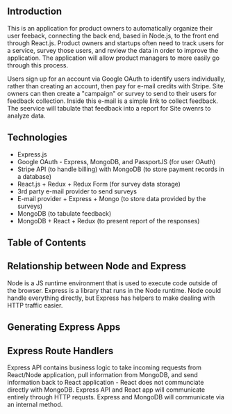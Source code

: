 ## Introduction
This is an application for product owners to automatically organize their user feeback, connecting the back end, based in Node.js, to the front end through React.js.  Product owners and startups often need to track users for a service, survey those users, and review the data in order to improve the application.  The application will allow product managers to more easily go through this process.

Users sign up for an account via Google OAuth to identify users individually, rather than creating an account, then pay for e-mail credits with Stripe.  Site owners can then create a "campaign" or survey to send to their users for feedback collection.  Inside this e-mail is a simple link to collect feedback.  The seervice will tabulate that feedback into a report for Site owenrs to analyze data.

## Technologies
- Express.js
- Google OAuth - Express, MongoDB, and PassportJS (for user OAuth)
- Stripe API (to handle billing) with MongoDB (to store payment records in a database)
- React.js + Redux + Redux Form (for survey data storage)
- 3rd party e-mail provider to send surveys
- E-mail provider + Express + Mongo (to store data provided by the surveys)
- MongoDB (to tabulate feedback)
- MongoDB + React + Redux (to present report of the responses)

## Table of Contents

## Relationship between Node and Express
Node is a JS runtime environment that is used to execute code outside of the browser.  Express is a library that runs in the Node runtime.  Node could handle everything directly, but Express has helpers to make dealing with HTTP traffic easier.

## Generating Express Apps


## Express Route Handlers
Express API contains business logic to take incoming requests from React/Node application, pull information from MongoDB, and send information back to React application - React does not communciate directly with MongoDB.  Express API and React app will communicate entirely through HTTP requsts.  Express and MongoDB will communicate via an internal method.
